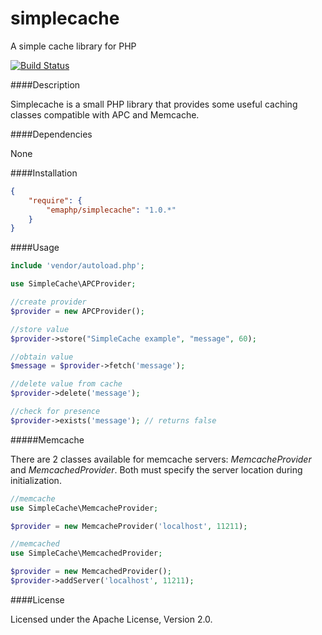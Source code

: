 simplecache
===========

A simple cache library for PHP

[![Build Status](https://travis-ci.org/emaphp/simplecache.svg?branch=master)](https://travis-ci.org/emaphp/simplecache)


####Description

Simplecache is a small PHP library that provides some useful caching classes compatible with APC and Memcache.

####Dependencies

None

####Installation

```json
{
    "require": {
        "emaphp/simplecache": "1.0.*"
    }
}
```

####Usage

```php
include 'vendor/autoload.php';

use SimpleCache\APCProvider;

//create provider
$provider = new APCProvider();

//store value
$provider->store("SimpleCache example", "message", 60);

//obtain value
$message = $provider->fetch('message');

//delete value from cache
$provider->delete('message');

//check for presence
$provider->exists('message'); // returns false
```

#####Memcache

There are 2 classes available for memcache servers: *MemcacheProvider* and *MemcachedProvider*. Both must specify the server location during initialization.

```php
//memcache
use SimpleCache\MemcacheProvider;

$provider = new MemcacheProvider('localhost', 11211);

//memcached
use SimpleCache\MemcachedProvider;

$provider = new MemcachedProvider();
$provider->addServer('localhost', 11211);
```

####License

Licensed under the Apache License, Version 2.0.